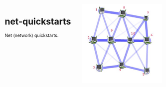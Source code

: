 <img src="assets/net.jpg" alt="Network image" style="width: 255px;" align="right">

# net-quickstarts
Net (network) quickstarts.
